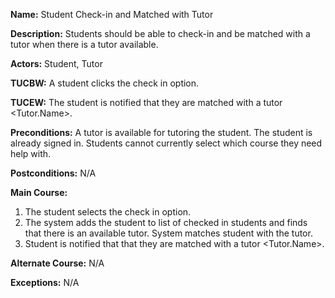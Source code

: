 **Name:** Student Check-in and Matched with Tutor

**Description:** Students should be able to check-in and be matched with a tutor when there is a tutor available.

**Actors:** Student, Tutor

**TUCBW:** A student clicks the check in option.

**TUCEW:** The student is notified that they are matched with a tutor <Tutor.Name>.

**Preconditions:** A tutor is available for tutoring the student. The student is already signed in. Students cannot currently select which course they need help with.

**Postconditions:** N/A

**Main Course:**

1) The student selects the check in option.
2) The system adds the student to list of checked in students and finds that there is an available tutor. System matches student with the tutor.
3) Student is notified that that they are matched with a tutor <Tutor.Name>.

**Alternate Course:** N/A

**Exceptions:** N/A
